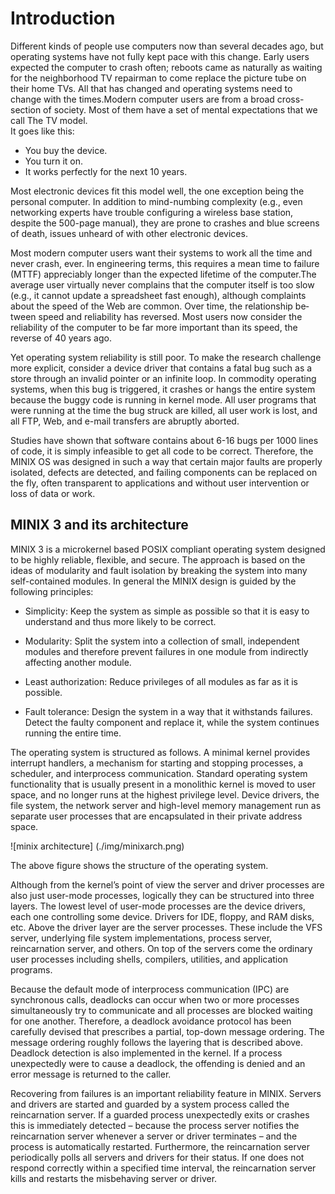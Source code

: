 # Introduction

Different kinds of people use computers now than sev­eral decades ago, but operating systems have not fully kept pace with this change. Early users expected the computer to crash often; reboots came as naturally as waiting for the neighborhood TV re­pairman to come replace the picture tube on their home TVs. All that has changed and operating systems need to change with the times.Modern computer users are from a broad cross-section of society. Most of them have a set of mental expectations that we call The TV model.   
It goes like this:   

* You buy the device.   
* You turn it on.   
* It works perfectly for the next 10 years.   
     
Most electronic devices fit this model well, the one exception being the personal computer. In addition to mind-numbing complexity (e.g., even networking experts have trouble configuring a wireless base station, despite the 500-page manual), they are prone to crashes and blue screens of death, issues unheard of with other electronic devices.     

Most modern computer users want their systems to work all the time and never crash, ever. In engineering terms, this requires a mean time to failure (MTTF) appre­ciably longer than the expected lifetime of the computer.The average user virtually never complains that the com­puter itself is too slow (e.g., it cannot update a spread­sheet fast enough), although complaints about the speed of the Web are common. Over time, the relationship be­tween speed and reliability has reversed. Most users now consider the reliability of the computer to be far more im­portant than its speed, the reverse of 40 years ago.     
 
Yet operating system reliability is still poor. To make the research challenge more explicit, consider a device driver that contains a fatal bug such as a store through an invalid pointer or an infinite loop. In commodity op­erating systems, when this bug is triggered, it crashes or hangs the entire system because the buggy code is run­ning in kernel mode. All user programs that were run­ning at the time the bug struck are killed, all user work is lost, and all FTP, Web, and e-mail transfers are abruptly aborted.   

Studies have shown that software contains about 6-16 bugs per 1000 lines of code, it is simply infeasible to get all code to be correct. Therefore, the MINIX OS was designed in such a way that certain major faults are properly isolated, defects are detected, and failing components can be replaced on the fly, often transparent to applications and without user intervention or loss of data or work.   

## MINIX 3 and its architecture  

MINIX 3 is a microkernel based POSIX compliant operating system designed to be highly reliable, flexible, and secure. The approach is based on the ideas of modularity and fault isolation by breaking the system into many self-contained modules. In general the MINIX design is guided by the following principles:

* Simplicity: Keep the system as simple as possible so that it is easy to understand and thus more likely to be correct.  

* Modularity: Split the system into a collection of small, independent modules and therefore prevent failures in one module from indirectly affecting another module.  

* Least authorization: Reduce privileges of all modules as far as it is possible.  

* Fault tolerance: Design the system in a way that it withstands failures. Detect the faulty component and replace it, while the system continues running the entire time.  

The operating system is structured as follows. A minimal kernel provides interrupt handlers, a mechanism for starting and stopping processes, a scheduler,
and interprocess communication. Standard operating system functionality that is usually present in a monolithic kernel is moved to user space, and no longer
runs at the highest privilege level. Device drivers, the file system, the network server and high-level memory management run as separate user processes that are encapsulated in their private address space.

![minix architecture] (./img/minixarch.png)

The above figure shows the structure of the operating system.  

Although from the kernel’s point of view the server and driver processes are also just user-mode processes, logically they can be structured into three layers. The lowest level of user-mode processes are the device drivers, each one controlling some device. Drivers for IDE, floppy, and RAM disks, etc. Above the driver layer are the server processes. These include the VFS server, underlying file system implementations, process server, reincarnation server, and others. On top of the servers come the ordinary user processes including shells, compilers, utilities, and application programs.   

Because the default mode of interprocess communication (IPC) are synchronous calls, deadlocks can occur when two or more processes simultaneously try to communicate and all processes are blocked waiting for one another. Therefore, a deadlock avoidance protocol has been carefully devised that prescribes a partial, top-down message ordering. The message ordering roughly follows the layering that is described above. Deadlock detection is also implemented in the kernel. If
a process unexpectedly were to cause a deadlock, the offending is denied and an error message is returned to the caller.   

Recovering from failures is an important reliability feature in MINIX. Servers and drivers are started and guarded by a system process called the reincarnation server. If a guarded process unexpectedly exits or crashes this is immediately detected – because the process server notifies the reincarnation server whenever a server or driver terminates – and the process is automatically restarted. Furthermore, the reincarnation server periodically polls all servers and drivers for their status. If one does not respond correctly within a specified time interval, the reincarnation server kills and restarts the misbehaving server or driver.

